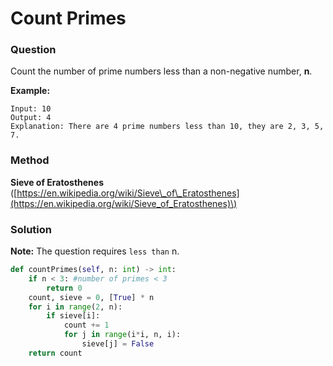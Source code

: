 # Count Primes

### Question

Count the number of prime numbers less than a non-negative number, **n**.

**Example:**

```text
Input: 10
Output: 4
Explanation: There are 4 prime numbers less than 10, they are 2, 3, 5, 7.
```

### Method

**Sieve of Eratosthenes** \([https://en.wikipedia.org/wiki/Sieve\_of\_Eratosthenes](https://en.wikipedia.org/wiki/Sieve_of_Eratosthenes)\)

### Solution

**Note:** The question requires `less than` n.

```python
def countPrimes(self, n: int) -> int:
    if n < 3: #number of primes < 3
        return 0
    count, sieve = 0, [True] * n
    for i in range(2, n):
        if sieve[i]:
            count += 1
            for j in range(i*i, n, i):
                sieve[j] = False
    return count
```

